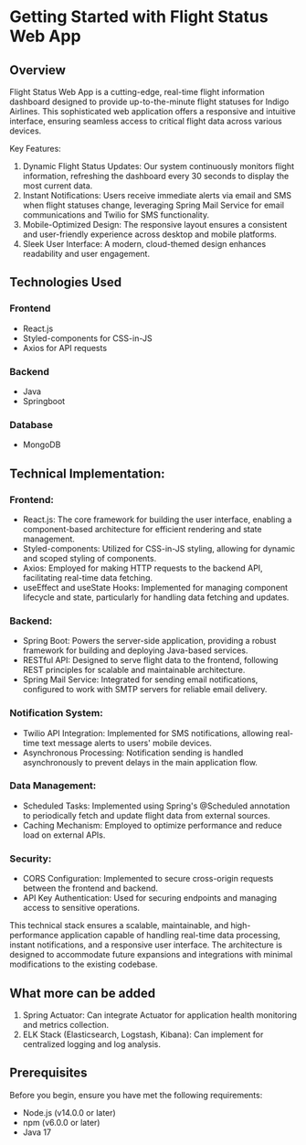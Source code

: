 # Getting Started with Flight Status Web App

## Overview

Flight Status Web App is a cutting-edge, real-time flight information dashboard designed to provide up-to-the-minute flight statuses for Indigo Airlines. This sophisticated web application offers a responsive and intuitive interface, ensuring seamless access to critical flight data across various devices.

Key Features:

1. Dynamic Flight Status Updates: Our system continuously monitors flight information, refreshing the dashboard every 30 seconds to display the most current data.
2. Instant Notifications: Users receive immediate alerts via email and SMS when flight statuses change, leveraging Spring Mail Service for email communications and Twilio for SMS functionality.
3. Mobile-Optimized Design: The responsive layout ensures a consistent and user-friendly experience across desktop and mobile platforms.
4. Sleek User Interface: A modern, cloud-themed design enhances readability and user engagement.

## Technologies Used

### Frontend
- React.js
- Styled-components for CSS-in-JS
- Axios for API requests

### Backend
- Java
- Springboot

### Database
- MongoDB

## Technical Implementation:
### Frontend:

- React.js: The core framework for building the user interface, enabling a component-based architecture for efficient rendering and state management.
- Styled-components: Utilized for CSS-in-JS styling, allowing for dynamic and scoped styling of components.
- Axios: Employed for making HTTP requests to the backend API, facilitating real-time data fetching.
- useEffect and useState Hooks: Implemented for managing component lifecycle and state, particularly for handling data fetching and updates.

### Backend:

- Spring Boot: Powers the server-side application, providing a robust framework for building and deploying Java-based services.
- RESTful API: Designed to serve flight data to the frontend, following REST principles for scalable and maintainable architecture.
- Spring Mail Service: Integrated for sending email notifications, configured to work with SMTP servers for reliable email delivery.

### Notification System:

- Twilio API Integration: Implemented for SMS notifications, allowing real-time text message alerts to users' mobile devices.
- Asynchronous Processing: Notification sending is handled asynchronously to prevent delays in the main application flow.

### Data Management:

- Scheduled Tasks: Implemented using Spring's @Scheduled annotation to periodically fetch and update flight data from external sources.
- Caching Mechanism: Employed to optimize performance and reduce load on external APIs.

### Security:

- CORS Configuration: Implemented to secure cross-origin requests between the frontend and backend.
- API Key Authentication: Used for securing endpoints and managing access to sensitive operations.

This technical stack ensures a scalable, maintainable, and high-performance application capable of handling real-time data processing, instant notifications, and a responsive user interface. The architecture is designed to accommodate future expansions and integrations with minimal modifications to the existing codebase.

## What more can be added

1. Spring Actuator: Can integrate Actuator for application health monitoring and metrics collection.
2. ELK Stack (Elasticsearch, Logstash, Kibana): Can implement for centralized logging and log analysis.

## Prerequisites

Before you begin, ensure you have met the following requirements:

- Node.js (v14.0.0 or later)
- npm (v6.0.0 or later)
- Java 17
